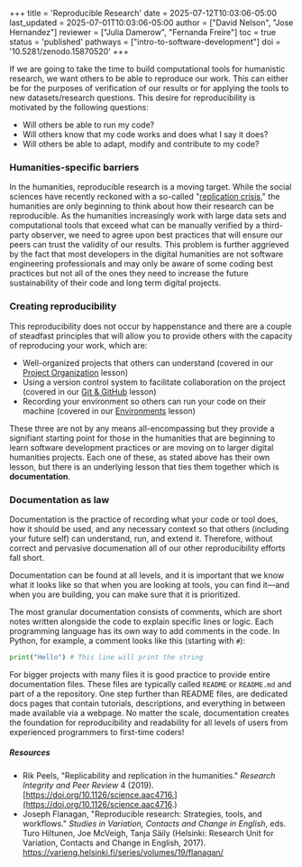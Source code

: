 +++
title = 'Reproducible Research'
date = 2025-07-12T10:03:06-05:00
last_updated = 2025-07-01T10:03:06-05:00
author = ["David Nelson", "Jose Hernandez"]
reviewer = ["Julia Damerow", "Fernanda Freire"]
toc = true
status = 'published'
pathways = ["intro-to-software-development"]
doi = '10.5281/zenodo.15870520'
+++


If we are going to take the time to build computational tools for humanistic research, we want others to be able to reproduce our work. This can either be for the purposes of verification of our results or for applying the tools to new datasets/research questions. This desire for reproducibility is motivated by the following questions:

- Will others be able to run my code?
- Will others know that my code works and does what I say it does?
- Will others be able to adapt, modify and contribute to my code?

<!--more-->

### Humanities-specific barriers

In the humanities, reproducible research is a moving target. While the social sciences have recently reckoned with a so-called "[replication crisis](https://en.wikipedia.org/wiki/Replication_crisis)," the humanities are only beginning to think about how their research can be reproducible. As the humanities increasingly work with large data sets and computational tools that exceed what can be manually verified by a third-party observer, we need to agree upon best practices that will ensure our peers can trust the validity of our results. This problem is further aggrieved by the fact that most developers in the digital humanities are not software engineering professionals and may only be aware of some coding best practices but not all of the ones they need to increase the future sustainability of their code and long term digital projects.

### Creating reproducibility

This reproducibility does not occur by happenstance and there are a couple of steadfast principles that will allow you to provide others with the capacity of reproducing your work, which are:

- Well-organized projects that others can understand (covered in our [Project Organization](https://dh-tech.github.io/wg-education-training/lessons/organizing_project/) lesson)
- Using a version control system to facilitate collaboration on the project (covered in our [Git & GitHub](https://dh-tech.github.io/wg-education-training/lessons/git/) lesson)
- Recording your environment so others can run your code on their machine (covered in our [Environments](https://dh-tech.github.io/wg-education-training/lessons/environments/) lesson)

These three are not by any means all-encompassing but they provide a signifiant starting point for those in the humanities that are beginning to learn software development practices or are moving on to larger digital humanities projects. Each one of these, as stated above has their own lesson, but there is an underlying lesson that ties them together which is __documentation__.

### Documentation as law

Documentation is the practice of recording what your code or tool does, how it should be used, and any necessary context so that others (including your future self) can understand, run, and extend it. Therefore, without correct and pervasive documenation all of our other reproducibility efforts fall short. 

Documentation can be found at all levels, and it is important that we know what it looks like so that when you are looking at tools, you can find it—and when you are building, you can make sure that it is prioritized. 

The most granular documentation consists of comments, which are short notes written alongside the code to explain specific lines or logic. Each programming language has its own way to add comments in the code. In Python, for example, a comment looks like this (starting with `#`):
   ```python
   print("Hello") # This line will print the string
   ```

For bigger projects with many files it is good practice to provide entire documentation files. These files are typically called `README` or `README.md` and part of a the repository. One step further than README files, are dedicated docs pages that contain tutorials, descriptions, and everything in between made available via a webpage. No matter the scale, documentation creates the foundation for reproducibility and readability for all levels of users from experienced programmers to first-time coders!

##### Resources

- Rik Peels, "Replicability and replication in the humanities." _Research Integrity and Peer Review_ 4 (2019). [https://doi.org/10.1126/science.aac4716.](https://doi.org/10.1126/science.aac4716.)
- Joseph Flanagan, "Reproducible research: Strategies, tools, and workflows." _Studies in Variation, Contacts and Change in English_, eds. Turo Hiltunen, Joe McVeigh, Tanja Säily (Helsinki: Research Unit for Variation, Contacts and Change in English, 2017). <https://varieng.helsinki.fi/series/volumes/19/flanagan/>
